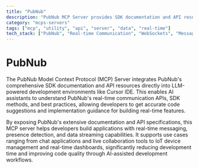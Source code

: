 ```yaml
---
title: "PubNub"
description: "PubNub MCP Server provides SDK documentation and API resources to enhance LLM-powered development tools with real-time communication capabilities."
category: "mcps-servers"
tags: ["mcp", "utility", "api", "server", "data", "real-time"]
tech_stack: ["PubNub", "Real-time Communication", "WebSockets", "Message Queuing", "API Integration"]
---
```


# PubNub

The PubNub Model Context Protocol (MCP) Server integrates PubNub's comprehensive SDK documentation and API resources directly into LLM-powered development environments like Cursor IDE. This enables AI assistants to understand PubNub's real-time communication APIs, SDK methods, and best practices, allowing developers to get accurate code suggestions and implementation guidance for building real-time features.

By exposing PubNub's extensive documentation and API specifications, this MCP server helps developers build applications with real-time messaging, presence detection, and data streaming capabilities. It supports use cases ranging from chat applications and live collaboration tools to IoT device management and real-time dashboards, significantly reducing development time and improving code quality through AI-assisted development workflows.
